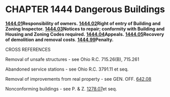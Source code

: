 CHAPTER 1444 Dangerous Buildings
================================

[**1444.01**](5736091f.html)**Responsibility of owners.**
[**1444.02**](573a796b.html)**Right of entry of Building and Zoning
Inspector.** [**1444.03**](573e5bd5.html)**Notices to repair; conformity
with Building and Housing and Zoning Codes required.**
[**1444.04**](57417c57.html)**Appeals.**
[**1444.05**](574a25d6.html)**Recovery of demolition and removal
costs**. [**1444.99**](574db83a.html)**Penalty.**

CROSS REFERENCES

Removal of unsafe structures - see Ohio R.C. 715.26(B), 715.261

Abandoned service stations - see Ohio R.C. 3791.11 et seq.

Removal of improvements from real property - see GEN. OFF.
[642.08](32beae5e.html)

Nonconforming buildings - see P. & Z. [1278.07](54b74583.html)et seq.
